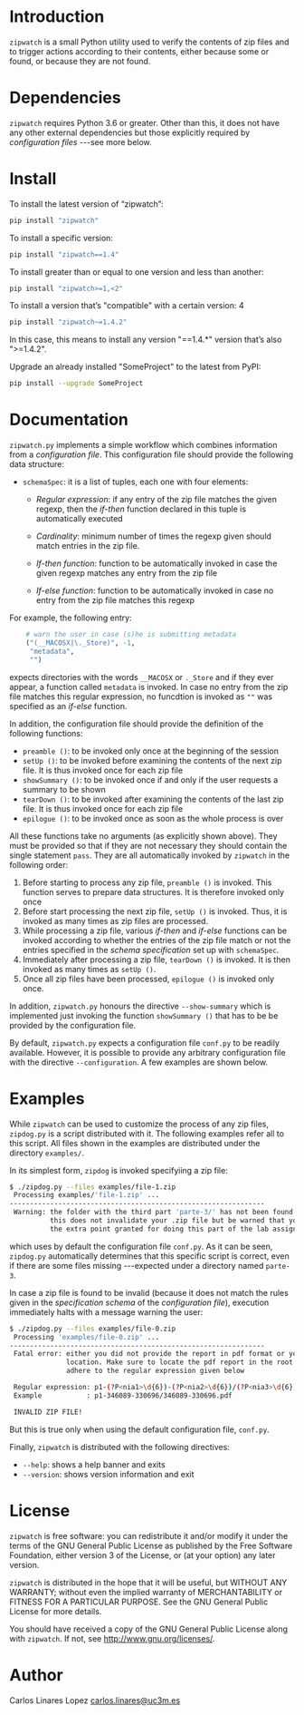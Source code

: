 # Introduction #

`zipwatch` is a small Python utility used to verify the contents of
zip files and to trigger actions according to their contents, either
because some or found, or because they are not found.


# Dependencies #

`zipwatch` requires Python 3.6 or greater. Other than this, it does
not have any other external dependencies but those explicitly required
by *configuration files* ---see more below.


# Install #

To install the latest version of “zipwatch”:

```bash
pip install "zipwatch"
```

To install a specific version:

```bash
pip install "zipwatch==1.4"
```

To install greater than or equal to one version and less than another:

```bash
pip install "zipwatch>=1,<2"
```

To install a version that’s "compatible" with a certain version: 4

```bash
pip install "zipwatch~=1.4.2"
```

In this case, this means to install any version "==1.4.*" version that’s also ">=1.4.2".

Upgrade an already installed "SomeProject" to the latest from PyPI:

```bash
pip install --upgrade SomeProject
```

# Documentation #

`zipwatch.py` implements a simple workflow which combines information
from a *configuration file*. This configuration file should provide
the following data structure:

* `schemaSpec`: it is a list of tuples, each one with four elements:

  + *Regular expression*: if any entry of the zip file matches the
    given regexp, then the *if-then* function declared in this tuple
    is automatically executed
	
  + *Cardinality*: minimum number of times the regexp given should
    match entries in the zip file.
	
  + *If-then function*: function to be automatically invoked in case
    the given regexp matches any entry from the zip file
	
  + *If-else function*: function to be automatically invoked in case
    no entry from the zip file matches this regexp
	
For example, the following entry:

```python
    # warn the user in case (s)he is submitting metadata
    ("(__MACOSX|\._Store)", -1,
     "metadata",
     "")
```

expects directories with the words `__MACOSX` or `._Store` and if they
ever appear, a function called `metadata` is invoked. In case no entry
from the zip file matches this regular expression, no funcdtion is
invoked as `""` was specified as an *if-else* function.

In addition, the configuration file should provide the definition of
the following functions:

* `preamble ()`: to be invoked only once at the beginning of the session
* `setUp ()`: to be invoked before examining the contents of the next zip
  file. It is thus invoked once for each zip file
* `showSummary ()`: to be invoked once if and only if the user requests a
  summary to be shown
* `tearDown ()`: to be invoked after examining the contents of the last
  zip file. It is thus invoked once for each zip file
* `epilogue ()`: to be invoked once as soon as the whole process is over

All these functions take no arguments (as explicitly shown
above). They must be provided so that if they are not necessary they
should contain the single statement `pass`. They are all automatically
invoked by `zipwatch` in the following order:

1. Before starting to process any zip file, `preamble ()` is
   invoked. This function serves to prepare data structures. It is
   therefore invoked only once
2. Before start processing the next zip file, `setUp ()` is
   invoked. Thus, it is invoked as many times as zip files are
   processed.
3. While processing a zip file, various *if-then* and *if-else*
   functions can be invoked according to whether the entries of the
   zip file match or not the entries specified in the *schema
   specification* set up with `schemaSpec`.
4. Immediately after processing a zip file, `tearDown ()` is
   invoked. It is then invoked as many times as `setUp ()`.
5. Once all zip files have been processed, `epilogue ()` is invoked
   only once.
   
In addition, `zipwatch.py` honours the directive `--show-summary`
which is implemented just invoking the function `showSummary ()` that
has to be be provided by the configuration file.

By default, `zipwatch.py` expects a configuration file `conf.py` to be
readily available. However, it is possible to provide any arbitrary
configuration file with the directive `--configuration`. A few
examples are shown below.


# Examples #

While `zipwatch` can be used to customize the process of any zip
files, `zipdog.py` is a script distributed with it. The following
examples refer all to this script. All files shown in the examples are
distributed under the directory `examples/`.

In its simplest form, `zipdog` is invoked specifyiing a zip file:

```bash
$ ./zipdog.py --files examples/file-1.zip
 Processing examples/'file-1.zip' ...
---------------------------------------------------------------
 Warning: the folder with the third part 'parte-3/' has not been found
          this does not invalidate your .zip file but be warned that you will not be awarded with
          the extra point granted for doing this part of the lab assignment
```

which uses by default the configuration file `conf.py`. As it can be
seen, `zipdog.py` automatically determines that this specific script
is correct, even if there are some files missing ---expected under a
directory named `parte-3`.

In case a zip file is found to be invalid (because it does not match
the rules given in the *specification schema* of the *configuration
file*), execution immediately halts with a message warning the user:

```bash
$ ./zipdog.py --files examples/file-0.zip 
 Processing 'examples/file-0.zip' ...
---------------------------------------------------------------
 Fatal error: either you did not provide the report in pdf format or you put it in a different
              location. Make sure to locate the pdf report in the root directory. The name should
              adhere to the regular expression given below

 Regular expression: p1-(?P<nia1>\d{6})-(?P<nia2>\d{6})/(?P<nia3>\d{6})-(?P<nia4>\d{6})\.pdf$
 Example           : p1-346089-330696/346089-330696.pdf

 INVALID ZIP FILE!
```

But this is true only when using the default configuration file,
`conf.py`. 

Finally, `zipwatch` is distributed with the following directives:

* `--help`: shows a help banner and exits
* `--version`: shows version information and exit


# License #

`zipwatch` is free software: you can redistribute it and/or modify it under the terms of the GNU General Public License as published by the Free Software Foundation, either version 3 of the License, or (at your option) any later version.

`zipwatch` is distributed in the hope that it will be useful, but WITHOUT ANY WARRANTY; without even the implied warranty of MERCHANTABILITY or FITNESS FOR A PARTICULAR PURPOSE.  See the GNU General Public License for more details.

You should have received a copy of the GNU General Public License along with `zipwatch`.  If not, see <http://www.gnu.org/licenses/>.


# Author #

Carlos Linares Lopez <carlos.linares@uc3m.es>

